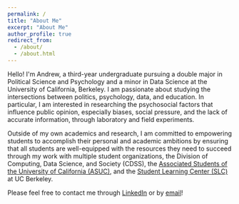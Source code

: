 ```yaml
---
permalink: /
title: "About Me"
excerpt: "About Me"
author_profile: true
redirect_from: 
  - /about/
  - /about.html
---
```


Hello! I'm Andrew, a third-year undergraduate pursuing a double major in Political Science and Psychology and a minor in Data Science at the University of California, Berkeley. I am passionate about studying the intersections between politics, psychology, data, and education. In particular, I am interested in researching the psychosocial factors that influence public opinion, especially biases, social pressure, and the lack of accurate information, through laboratory and field experiments.

Outside of my own academics and research, I am committed to empowering students to accomplish their personal and academic ambitions by ensuring that all students are well-equipped with the resources they need to succeed through my work with multiple student organizations, the Division of Computing, Data Science, and Society (CDSS), the [Associated Students of the University of California (ASUC)](https://asuc.org/), and the [Student Learning Center (SLC)](https://slc.berkeley.edu/) at UC Berkeley.

Please feel free to contact me through [LinkedIn](https://www.linkedin.com/in/andrewchen04/) or by [email](mailto:andrew_chen04@berkeley.edu)!
